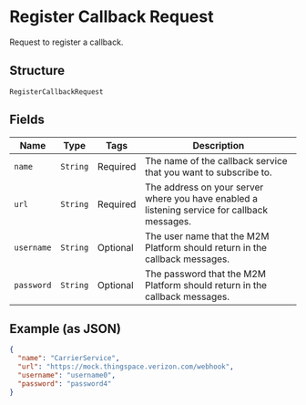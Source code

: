 
# Register Callback Request

Request to register a callback.

## Structure

`RegisterCallbackRequest`

## Fields

| Name | Type | Tags | Description |
|  --- | --- | --- | --- |
| `name` | `String` | Required | The name of the callback service that you want to subscribe to. |
| `url` | `String` | Required | The address on your server where you have enabled a listening service for callback messages. |
| `username` | `String` | Optional | The user name that the M2M Platform should return in the callback messages. |
| `password` | `String` | Optional | The password that the M2M Platform should return in the callback messages. |

## Example (as JSON)

```json
{
  "name": "CarrierService",
  "url": "https://mock.thingspace.verizon.com/webhook",
  "username": "username0",
  "password": "password4"
}
```

